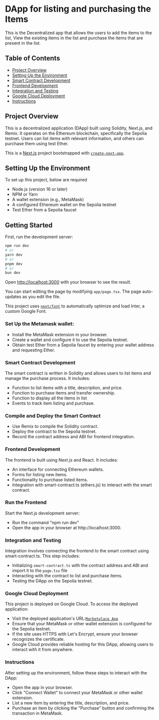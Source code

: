 # DApp for listing and purchasing the Items

This is the Decentralized app that allows the users to add the items to the list, View the existing items in the list and purchase the items that are present in the list.

## Table of Contents
- [Project Overview](#project-overview)
- [Setting Up the Environment](#setting-up-the-environment)
- [Smart Contract Development](#smart-contract-development)
- [Frontend Development](#frontend-development)
- [Integration and Testing](#integration-and-testing)
- [Google Cloud Deployment](#google-cloud-deployment)
- [Instructions](#instructions)



## Project Overview
This is a decentralized application (DApp) built using Solidity, Next.js, and Remix. It operates on the Ethereum blockchain, specifically the Sepolia testnet. Users can list items with relevant information, and others can purchase them using test Ether. 

This is a [Next.js](https://nextjs.org/) project bootstrapped with [`create-next-app`](https://github.com/vercel/next.js/tree/canary/packages/create-next-app).

## Setting Up the Environment
To set up this project, below are required
- Node.js (version 16 or later)
- NPM or Yarn
- A wallet extension (e.g., MetaMask)
- A configured Ethereum wallet on the Sepolia testnet
- Test Ether from a Sepolia faucet

## Getting Started

First, run the development server:

```bash
npm run dev
# or
yarn dev
# or
pnpm dev
# or
bun dev
```

Open [http://localhost:3000](http://localhost:3000) with your browser to see the result.

You can start editing the page by modifying `app/page.tsx`. The page auto-updates as you edit the file.

This project uses [`next/font`](https://nextjs.org/docs/basic-features/font-optimization) to automatically optimize and load Inter, a custom Google Font.

### Set Up the Metamask wallet:
- Install the MetaMask extension in your browser.
- Create a wallet and configure it to use the Sepolia testnet.
- Obtain test Ether from a Sepolia faucet by entering your wallet address and requesting Ether.

### Smart Contract Development

The smart contract is written in Solidity and allows users to list items and manage the purchase process. It includes:

- Function to list items with a title, description, and price.
- Function to purchase items and transfer ownership.
- Function to display all the items in list
- Events to track item listing and purchase.

### Compile and Deploy the Smart Contract

- Use Remix to compile the Solidity contract.
- Deploy the contract to the Sepolia testnet.
- Record the contract address and ABI for frontend integration.

### Frontend Development
The frontend is built using Next.js and React. It includes:

- An interface for connecting Ethereum wallets.
- Forms for listing new items.
- Functionality to purchase listed items.
- Integration with smart-contract.ts (ethers.js) to interact with the smart contract.

### Run the Frontend
Start the Next.js development server:
- Run the command "npm run dev"
- Open the app in your browser at http://localhost:3000.

### Integration and Testing
Integration involves connecting the frontend to the smart contract using smart-contract.ts. This step includes:

- Initializing ```smart-contract.ts``` with the contract address and ABI and import it to the ```page.tsx``` file
- Interacting with the contract to list and purchase items.
- Testing the DApp on the Sepolia testnet.

### Google Cloud Deployment
This project is deployed on Google Cloud. To access the deployed application:

- Visit the deployed application's URL:[`Marketplace App`](https://blckproject-jx44r3yqfq-vp.a.run.app/)
- Ensure that your MetaMask or other wallet extension is configured for the Sepolia testnet.
- If the site uses HTTPS with Let's Encrypt, ensure your browser recognizes the certificate.
- Google Cloud provides reliable hosting for this DApp, allowing users to interact with it from anywhere.

### Instructions
After setting up the environment, follow these steps to interact with the DApp:

- Open the app in your browser.
- Click "Connect Wallet" to connect your MetaMask or other wallet extension.
- List a new item by entering the title, description, and price.
- Purchase an item by clicking the "Purchase" button and confirming the transaction in MetaMask.
  
